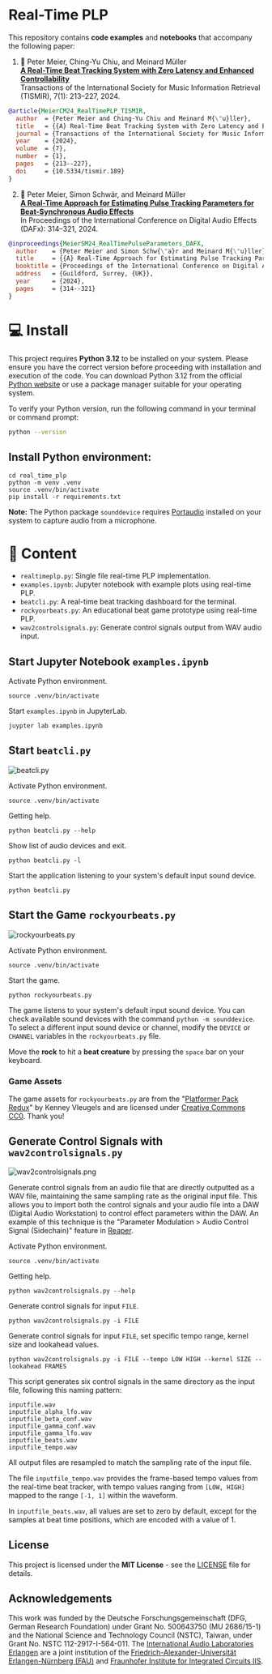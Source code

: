# Real-Time PLP

This repository contains **code examples** and **notebooks** that accompany the following paper:

1. :blue_book: Peter Meier, Ching-Yu Chiu, and Meinard Müller  
   [**A Real-Time Beat Tracking System with Zero Latency and Enhanced Controllability**](https://transactions.ismir.net/articles/10.5334/tismir.189)  
   Transactions of the International Society for Music Information Retrieval (TISMIR), 7(1): 213–227, 2024.

```bibtex
@article{MeierCM24_RealTimePLP_TISMIR,
  author  = {Peter Meier and Ching-Yu Chiu and Meinard M{\"u}ller},
  title   = {{A} Real-Time Beat Tracking System with Zero Latency and Enhanced Controllability},
  journal = {Transactions of the International Society for Music Information Retrieval ({TISMIR})},
  year    = {2024},
  volume  = {7},
  number  = {1},
  pages   = {213--227},
  doi     = {10.5334/tismir.189}
}
```

2. :blue_book: Peter Meier, Simon Schwär, and Meinard Müller  
   [**A Real-Time Approach for Estimating Pulse Tracking Parameters for Beat-Synchronous Audio Effects**](https://github.com/IoSR-Surrey/DAFx24-Proceedings/raw/main/papers/DAFx24_paper_23.pdf)  
   In Proceedings of the International Conference on Digital Audio Effects (DAFx): 314–321, 2024.

```bibtex
@inproceedings{MeierSM24_RealTimePulseParameters_DAFX,
  author    = {Peter Meier and Simon Schw{\"a}r and Meinard M{\"u}ller},
  title     = {{A} Real-Time Approach for Estimating Pulse Tracking Parameters for Beat-Synchronous Audio Effects},
  booktitle = {Proceedings of the International Conference on Digital Audio Effects ({DAFx})},
  address   = {Guildford, Surrey, {UK}},
  year      = {2024},
  pages     = {314--321}
}
```

# :computer: Install

This project requires **Python 3.12** to be installed on your system. Please ensure you have the correct version before proceeding with installation and execution of the code. You can download Python 3.12 from the official [Python website](https://www.python.org) or use a package manager suitable for your operating system.

To verify your Python version, run the following command in your terminal or command prompt:

```bash
python --version
```

## Install Python environment:

```shell
cd real_time_plp
python -m venv .venv
source .venv/bin/activate
pip install -r requirements.txt
```

**Note:** The Python package `sounddevice` requires [Portaudio](https://www.portaudio.com) installed on your system to capture audio from a microphone.

# :open_file_folder: Content

- `realtimeplp.py`: Single file real-time PLP implementation.
- `examples.ipynb`: Jupyter notebook with example plots using real-time PLP.
- `beatcli.py`: A real-time beat tracking dashboard for the terminal.
- `rockyourbeats.py`: An educational beat game prototype using real-time PLP.
- `wav2controlsignals.py`: Generate control signals output from WAV audio input.

## Start Jupyter Notebook `examples.ipynb`

Activate Python environment.

```shell
source .venv/bin/activate
```

Start `examples.ipynb` in JupyterLab.

```shell
juypter lab examples.ipynb
```

## Start `beatcli.py`

![beatcli.py](assets/screenshots/beatcli.png)

Activate Python environment.

```shell
source .venv/bin/activate
```

Getting help.

```shell
python beatcli.py --help
```

Show list of audio devices and exit.

```shell
python beatcli.py -l
```

Start the application listening to your system's default input sound device.

```shell
python beatcli.py
```

## Start the Game `rockyourbeats.py`

![rockyourbeats.py](assets/screenshots/rockyourbeats.png)

Activate Python environment.

```shell
source .venv/bin/activate
```

Start the game.

```shell
python rockyourbeats.py
```

The game listens to your system's default input sound device. You can check available sound devices with the command `python -m sounddevice`. To select a different input sound device or channel, modify the `DEVICE` or `CHANNEL` variables in the `rockyourbeats.py` file.

Move the **rock** to hit a **beat creature** by pressing the `space` bar on your keyboard.

### Game Assets

The game assets for `rockyourbeats.py` are from the "[Platformer Pack Redux](https://kenney.nl/assets/platformer-pack-redux)" by Kenney Vleugels and are licensed under [Creative Commons CC0](https://creativecommons.org/publicdomain/zero/1.0/). Thank you!

## Generate Control Signals with `wav2controlsignals.py`

![wav2controlsignals.png](assets/screenshots/wav2controlsignals.png)

Generate control signals from an audio file that are directly outputted as a WAV file, maintaining the same sampling rate as the original input file. This allows you to import both the control signals and your audio file into a DAW (Digital Audio Workstation) to control effect parameters within the DAW. An example of this technique is the "Parameter Modulation > Audio Control Signal (Sidechain)" feature in [Reaper](https://www.reaper.fm).

Activate Python environment.

```shell
source .venv/bin/activate
```

Getting help.

```shell
python wav2controlsignals.py --help
```

Generate control signals for input `FILE`.

```shell
python wav2controlsignals.py -i FILE
```

Generate control signals for input `FILE`, set specific tempo range, kernel size and lookahead values.

```shell
python wav2controlsignals.py -i FILE --tempo LOW HIGH --kernel SIZE --lookahead FRAMES
```

This script generates six control signals in the same directory as the input file, following this naming pattern:

```shell
inputfile.wav
inputfile_alpha_lfo.wav
inputfile_beta_conf.wav
inputfile_gamma_conf.wav
inputfile_gamma_lfo.wav
inputfile_beats.wav
inputfile_tempo.wav
```

All output files are resampled to match the sampling rate of the input file.

The file `inputfile_tempo.wav` provides the frame-based tempo values from the real-time beat tracker, with tempo values ranging from `[LOW, HIGH]` mapped to the range `[-1, 1]` within the waveform.

In `inputfile_beats.wav`, all values are set to zero by default, except for the samples at beat time positions, which are encoded with a value of 1.

## License

This project is licensed under the **MIT License** - see the [LICENSE](./LICENSE) file for details.

## Acknowledgements

This work was funded by the Deutsche Forschungsgemeinschaft (DFG, German Research Foundation) under Grant No. 500643750 (MU 2686/15-1) and the National Science and Technology Council (NSTC), Taiwan, under Grant No. NSTC 112-2917-I-564-011. The [International Audio Laboratories Erlangen](https://audiolabs-erlangen.de) are a joint institution of the [Friedrich-Alexander-Universität Erlangen-Nürnberg (FAU)](https://www.fau.eu) and [Fraunhofer Institute for Integrated Circuits IIS](https://www.iis.fraunhofer.de/en.html).
